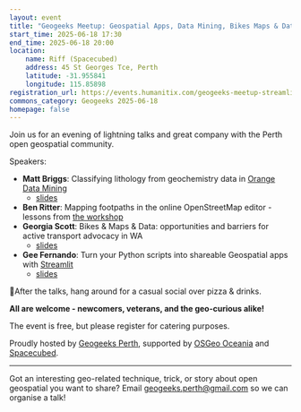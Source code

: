 ```yaml
---
layout: event
title: "Geogeeks Meetup: Geospatial Apps, Data Mining, Bikes Maps & Data, and Mapping Footpaths"
start_time: 2025-06-18 17:30
end_time: 2025-06-18 20:00
location:
    name: Riff (Spacecubed)
    address: 45 St Georges Tce, Perth
    latitude: -31.955841
    longitude: 115.85898
registration_url: https://events.humanitix.com/geogeeks-meetup-streamlit-orange-footpath
commons_category: Geogeeks 2025-06-18
homepage: false
---
```


Join us for an evening of lightning talks and great company with the Perth open geospatial community.

Speakers:

- **Matt Briggs**: Classifying lithology from geochemistry data in [Orange Data Mining](https://orangedatamining.com/)
    - <a href="0618_speaker_night/Orange_and_Lithogeochem-MattBriggs.pdf" target=_blank>slides</a>
- **Ben Ritter**: Mapping footpaths in the online OpenStreetMap editor - lessons from [the workshop](https://tasks.smartcitiestransport.com/projects/73)
- **Georgia Scott**: Bikes & Maps & Data: opportunities and barriers for active transport advocacy in WA
    - <a href="0618_speaker_night/Bikes_Maps_Data-GeorgiaScott.pdf" target=_blank>slides</a>
- **Gee Fernando**: Turn your Python scripts into shareable Geospatial apps with [Streamlit](https://streamlit.io/)
    - <a href="0618_speaker_night/Turn_your_Python_scripts_into_shareable_Geospatial_apps_with_Streamlit-GeeFernando.pdf" target=_blank>slides</a>

🍕After the talks, hang around for a casual social over pizza & drinks.

**All are welcome - newcomers, veterans, and the geo-curious alike!**

The event is free, but please register for catering purposes.

Proudly hosted by [Geogeeks Perth][geogeeks], supported by [OSGeo Oceania][osgeo] and [Spacecubed][spacecubed].

---

Got an interesting geo-related technique, trick, or story about open geospatial you want to share? Email [geogeeks.perth@gmail.com](mailto:geogeeks.perth@gmail.com) so we can organise a talk!

[geogeeks]: https://geogeeks.org
[osgeo]: https://osgeo-oceania.org/
[spacecubed]: https://spacecubed.com/

